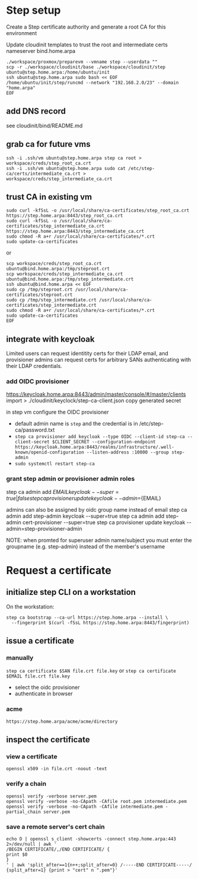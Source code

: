 # Step setup

Create a Step certificate authority and generate a root CA for this environment

Update cloudinit templates to trust the root and intermediate certs
nameserver bind.home.arpa

```
./workspace/proxmox/preparevm --vmname step --userdata ""
scp -r ./workspace/cloudinit/base ./workspace/cloudinit/step ubuntu@step.home.arpa:/home/ubuntu/init
ssh ubuntu@step.home.arpa sudo bash << EOF
/home/ubuntu/init/step/runcmd --network "192.168.2.0/23" --domain "home.arpa"
EOF
```

## add DNS record
see cloudinit/bind/README.md

## grab ca for future vms
```
ssh -i .ssh/vm ubuntu@step.home.arpa step ca root > workspace/creds/step_root_ca.crt
ssh -i .ssh/vm ubuntu@step.home.arpa sudo cat /etc/step-ca/certs/intermediate_ca.crt > workspace/creds/step_intermediate_ca.crt
```

## trust CA in existing vm
```
sudo curl -kfSsL -o /usr/local/share/ca-certificates/step_root_ca.crt https://step.home.arpa:8443/step_root_ca.crt
sudo curl -kfSsL -o /usr/local/share/ca-certificates/step_intermediate_ca.crt https://step.home.arpa:8443/step_intermediate_ca.crt
sudo chmod -R a+r /usr/local/share/ca-certificates/*.crt
sudo update-ca-certificates
```
or
```
scp workspace/creds/step_root_ca.crt ubuntu@bind.home.arpa:/tmp/steproot.crt
scp workspace/creds/step_intermediate_ca.crt ubuntu@bind.home.arpa:/tmp/step_intermediate.crt
ssh ubuntu@bind.home.arpa << EOF
sudo cp /tmp/steproot.crt /usr/local/share/ca-certificates/steproot.crt
sudo cp /tmp/step_intermediate.crt /usr/local/share/ca-certificates/step_intermediate.crt
sudo chmod -R a+r /usr/local/share/ca-certificates/*.crt
sudo update-ca-certificates
EOF
```

## integrate with keycloak

Limited users can request identitity certs for their LDAP email, and provisioner admins can request certs for arbitrary SANs authenticating with their LDAP credentials.

### add OIDC provisioner
https://keycloak.home.arpa:8443/admin/master/console/#/master/clients
import > ./cloudinit/keyclock/step-ca-client.json
copy generated secret

in step vm configure the OIDC provisioner
* default admin name is `step` and the credential is in /etc/step-ca/password.txt
* `step ca provisioner add keycloak --type OIDC --client-id step-ca --client-secret $CLIENT_SECRET --configuration-endpoint https://keycloak.home.arpa:8443/realms/infrastructure/.well-known/openid-configuration --listen-address :10000 --group step-admin`
* `sudo systemctl restart step-ca`

### grant step admin or provisioner admin roles
step ca admin add ${EMAIL} keycloak --super=true|false
step ca provisioner update keycloak --admin=${EMAIL}

admins can also be assigned by oidc group name instead of email
step ca admin add step-admin keycloak --super=true
step ca admin add step-admin cert-provisioner --super=true
step ca provisioner update keycloak --admin=step-provisioner-admin

NOTE: when promted for superuser admin name/subject you must enter the groupname (e.g. step-admin) instead of the member's username

# Request a certificate
## initialize step CLI on a workstation

On the workstation:
```
step ca bootstrap --ca-url https://step.home.arpa --install \
  --fingerprint $(curl -fSsL https://step.home.arpa:8443/fingerprint)
```

## issue a certificate

### manually
`step ca certificate $SAN file.crt file.key`
or
`step ca certificate $EMAIL file.crt file.key`

* select the oidc provisioner
* authenticate in browser

### acme
`https://step.home.arpa/acme/acme/directory`

## inspect the certificate

### view a certificate
`openssl x509 -in file.crt -noout -text`

### verify a chain
```
openssl verify -verbose server.pem
openssl verify -verbose -no-CApath -CAfile root.pem intermediate.pem
openssl verify -verbose -no-CApath -CAfile intermediate.pem -partial_chain server.pem
```

### save a remote server's cert chain
```
echo D | openssl s_client -showcerts -connect step.home.arpa:443 2>/dev/null | awk '
/BEGIN CERTIFICATE/,/END CERTIFICATE/ {
print $0
}
' | awk 'split_after==1{n++;split_after=0} /-----END CERTIFICATE-----/ {split_after=1} {print > "cert" n ".pem"}'
```